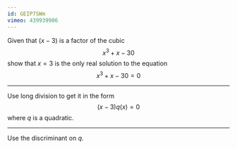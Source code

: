 ```yaml
---
id: GEIP7SWm
vimeo: 439939906
---
```


Given that $(x - 3)$ is a factor of the cubic
$$
x^3 + x - 30
$$
show that $x = 3$ is the only real solution to the equation
$$
x^3 + x - 30 = 0
$$

---

Use long division to get it in the form
$$
(x-3)q(x) = 0
$$
where $q$ is a quadratic.

---

Use the discriminant on $q.$
